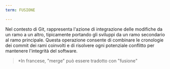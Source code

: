 ```yaml
---
term: FUSIONE

---
```

Nel contesto di Git, rappresenta l'azione di integrazione delle modifiche da un ramo a un altro, tipicamente portando gli sviluppi da un ramo secondario al ramo principale. Questa operazione consente di combinare le cronologie dei commit dei rami coinvolti e di risolvere ogni potenziale conflitto per mantenere l'integrità del software.

> *In francese, "merge" può essere tradotto con "fusione"